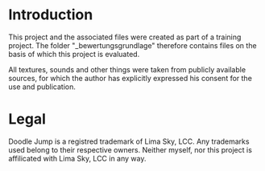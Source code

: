 # Introduction
This project and the associated files were created as part of a training project. The folder "\_bewertungsgrundlage" therefore contains files on the basis of which this project is evaluated.

All textures, sounds and other things were taken from publicly available sources, for which the author has explicitly expressed his consent for the use and publication.

# Legal

Doodle Jump is a registred trademark of Lima Sky, LCC. Any trademarks used belong to their respective owners. Neither myself, nor this project is affilicated with Lima Sky, LCC in any way.
